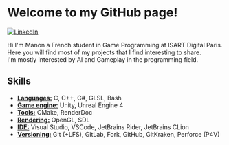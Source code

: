 # Welcome to my GitHub page!
[![LinkedIn](https://img.shields.io/badge/Manon_MÉHALIN-0072b1?style=flat&logo=Linkedin)](https://linkedin.com/in/manon-méhalin-b97843204)

Hi I'm Manon a French student in Game Programming at ISART Digital Paris.  
Here you will find most of my projects that I find interesting to share.  
I'm mostly interested by AI and Gameplay in the programming field.  

## Skills
- <ins>**Languages:**</ins> C, C++, C#, GLSL, Bash
- <ins>**Game engine:**</ins> Unity, Unreal Engine 4
- <ins>**Tools:**</ins> CMake, RenderDoc
- <ins>**Rendering:**</ins> OpenGL, SDL
- <ins>**IDE:**</ins> Visual Studio, VSCode, JetBrains Rider, JetBrains CLion
- <ins>**Versioning:**</ins> Git (+LFS), GitLab, Fork, GitHub, GitKraken, Perforce (P4V)
